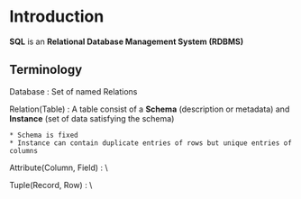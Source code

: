#  Introduction

**SQL** is an **Relational Database Management System (RDBMS)**

## Terminology

Database
: Set of named Relations

Relation(Table)
: A table consist of a **Schema** (description or metadata) and **Instance** (set of data satisfying the schema)

    * Schema is fixed
    * Instance can contain duplicate entries of rows but unique entries of columns

Attribute(Column, Field)
: \

Tuple(Record, Row)
: \
